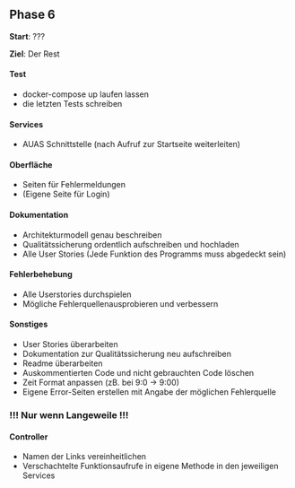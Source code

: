 ## Phase 6
**Start**: ???

**Ziel**: Der Rest

#### Test
- docker-compose up laufen lassen
- die letzten Tests schreiben


#### Services
- AUAS Schnittstelle (nach Aufruf zur Startseite weiterleiten)


#### Oberfläche
- Seiten für Fehlermeldungen
- (Eigene Seite für Login)


#### Dokumentation
- Architekturmodell genau beschreiben
- Qualitätssicherung ordentlich aufschreiben und hochladen
- Alle User Stories (Jede Funktion des Programms muss abgedeckt sein)


#### Fehlerbehebung
- Alle Userstories durchspielen 
- Mögliche Fehlerquellenausprobieren und verbessern


#### Sonstiges
- User Stories überarbeiten
- Dokumentation zur Qualitätssicherung neu aufschreiben
- Readme überarbeiten
- Auskommentierten Code und nicht gebrauchten Code löschen
- Zeit Format anpassen (zB. bei 9:0 -> 9:00)
- Eigene Error-Seiten erstellen mit Angabe der möglichen Fehlerquelle


### !!! Nur wenn Langeweile !!!
#### Controller
- Namen der Links vereinheitlichen
- Verschachtelte Funktionsaufrufe in eigene Methode in den jeweiligen Services
